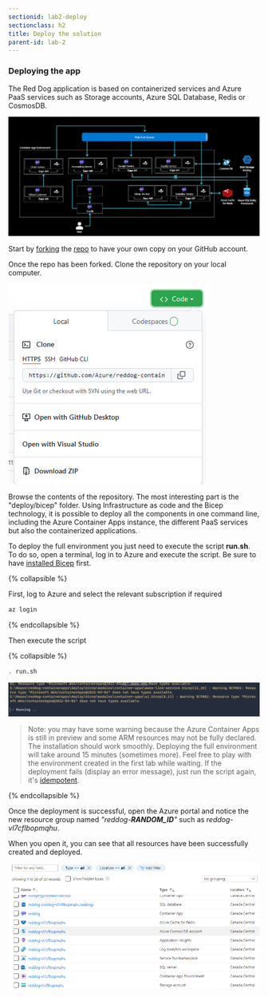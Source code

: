 ```yaml
---
sectionid: lab2-deploy
sectionclass: h2
title: Deploy the solution
parent-id: lab-2
---
```


### Deploying the app

The Red Dog application is based on containerized services and Azure PaaS services such as Storage accounts, Azure SQL Database, Redis or CosmosDB.

![Micro-services architecture](/media/lab2/deploy/reddog_containerapps.png)

Start by [forking](https://github.com/Azure/reddog-containerapps/fork) the [repo](https://github.com/Azure/reddog-containerapps) to have your own copy on your GitHub account.

Once the repo has been forked. Clone the repository on your local computer.

![Clone the repository](/media/lab2/deploy/clone-repo.png)

Browse the contents of the repository. The most interesting part is the "deploy/bicep" folder. Using Infrastructure as code and the Bicep technology, it is possible to deploy all the components in one command line, including the Azure Container Apps instance, the different PaaS services but also the containerized applications.

To deploy the full environment you just need to execute the script **run.sh**. To do so, open a terminal, log in to Azure and execute the script. Be sure to have [installed Bicep](https://docs.microsoft.com/en-us/azure/azure-resource-manager/bicep/install) first.

{% collapsible %}

First, log to Azure and select the relevant subscription if required

``` bash
az login
```

{% endcollapsible %}

Then execute the script

{% collapsible %}

``` bash
. run.sh
```

![Deployment in progress](/media/lab2/deploy/warnings.png)

> Note: you may have some warning because the Azure Container Apps is still in preview and some ARM resources may not be fully declared. The installation should work smoothly. Deploying the full environment will take around 15 minutes (sometimes more). Feel free to play with the environment created in the first lab while waiting. If the deployment fails (display an error message), just run the script again, it's [idempotent](https://en.wikipedia.org/wiki/Idempotence).

{% endcollapsible %}

Once the deployment is successful, open the Azure portal and notice the new resource group named *"reddog-**RANDOM_ID**"* such as *reddog-vl7cflbopmqhu*.

When you open it, you can see that all resources have been successfully created and deployed.

![The new resource group](/media/lab2/deploy/rg-reddog.png)
